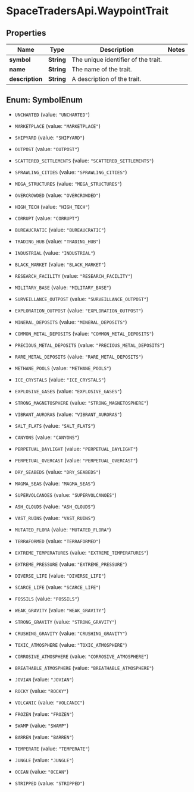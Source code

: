 # SpaceTradersApi.WaypointTrait

## Properties

Name | Type | Description | Notes
------------ | ------------- | ------------- | -------------
**symbol** | **String** | The unique identifier of the trait. | 
**name** | **String** | The name of the trait. | 
**description** | **String** | A description of the trait. | 



## Enum: SymbolEnum


* `UNCHARTED` (value: `"UNCHARTED"`)

* `MARKETPLACE` (value: `"MARKETPLACE"`)

* `SHIPYARD` (value: `"SHIPYARD"`)

* `OUTPOST` (value: `"OUTPOST"`)

* `SCATTERED_SETTLEMENTS` (value: `"SCATTERED_SETTLEMENTS"`)

* `SPRAWLING_CITIES` (value: `"SPRAWLING_CITIES"`)

* `MEGA_STRUCTURES` (value: `"MEGA_STRUCTURES"`)

* `OVERCROWDED` (value: `"OVERCROWDED"`)

* `HIGH_TECH` (value: `"HIGH_TECH"`)

* `CORRUPT` (value: `"CORRUPT"`)

* `BUREAUCRATIC` (value: `"BUREAUCRATIC"`)

* `TRADING_HUB` (value: `"TRADING_HUB"`)

* `INDUSTRIAL` (value: `"INDUSTRIAL"`)

* `BLACK_MARKET` (value: `"BLACK_MARKET"`)

* `RESEARCH_FACILITY` (value: `"RESEARCH_FACILITY"`)

* `MILITARY_BASE` (value: `"MILITARY_BASE"`)

* `SURVEILLANCE_OUTPOST` (value: `"SURVEILLANCE_OUTPOST"`)

* `EXPLORATION_OUTPOST` (value: `"EXPLORATION_OUTPOST"`)

* `MINERAL_DEPOSITS` (value: `"MINERAL_DEPOSITS"`)

* `COMMON_METAL_DEPOSITS` (value: `"COMMON_METAL_DEPOSITS"`)

* `PRECIOUS_METAL_DEPOSITS` (value: `"PRECIOUS_METAL_DEPOSITS"`)

* `RARE_METAL_DEPOSITS` (value: `"RARE_METAL_DEPOSITS"`)

* `METHANE_POOLS` (value: `"METHANE_POOLS"`)

* `ICE_CRYSTALS` (value: `"ICE_CRYSTALS"`)

* `EXPLOSIVE_GASES` (value: `"EXPLOSIVE_GASES"`)

* `STRONG_MAGNETOSPHERE` (value: `"STRONG_MAGNETOSPHERE"`)

* `VIBRANT_AURORAS` (value: `"VIBRANT_AURORAS"`)

* `SALT_FLATS` (value: `"SALT_FLATS"`)

* `CANYONS` (value: `"CANYONS"`)

* `PERPETUAL_DAYLIGHT` (value: `"PERPETUAL_DAYLIGHT"`)

* `PERPETUAL_OVERCAST` (value: `"PERPETUAL_OVERCAST"`)

* `DRY_SEABEDS` (value: `"DRY_SEABEDS"`)

* `MAGMA_SEAS` (value: `"MAGMA_SEAS"`)

* `SUPERVOLCANOES` (value: `"SUPERVOLCANOES"`)

* `ASH_CLOUDS` (value: `"ASH_CLOUDS"`)

* `VAST_RUINS` (value: `"VAST_RUINS"`)

* `MUTATED_FLORA` (value: `"MUTATED_FLORA"`)

* `TERRAFORMED` (value: `"TERRAFORMED"`)

* `EXTREME_TEMPERATURES` (value: `"EXTREME_TEMPERATURES"`)

* `EXTREME_PRESSURE` (value: `"EXTREME_PRESSURE"`)

* `DIVERSE_LIFE` (value: `"DIVERSE_LIFE"`)

* `SCARCE_LIFE` (value: `"SCARCE_LIFE"`)

* `FOSSILS` (value: `"FOSSILS"`)

* `WEAK_GRAVITY` (value: `"WEAK_GRAVITY"`)

* `STRONG_GRAVITY` (value: `"STRONG_GRAVITY"`)

* `CRUSHING_GRAVITY` (value: `"CRUSHING_GRAVITY"`)

* `TOXIC_ATMOSPHERE` (value: `"TOXIC_ATMOSPHERE"`)

* `CORROSIVE_ATMOSPHERE` (value: `"CORROSIVE_ATMOSPHERE"`)

* `BREATHABLE_ATMOSPHERE` (value: `"BREATHABLE_ATMOSPHERE"`)

* `JOVIAN` (value: `"JOVIAN"`)

* `ROCKY` (value: `"ROCKY"`)

* `VOLCANIC` (value: `"VOLCANIC"`)

* `FROZEN` (value: `"FROZEN"`)

* `SWAMP` (value: `"SWAMP"`)

* `BARREN` (value: `"BARREN"`)

* `TEMPERATE` (value: `"TEMPERATE"`)

* `JUNGLE` (value: `"JUNGLE"`)

* `OCEAN` (value: `"OCEAN"`)

* `STRIPPED` (value: `"STRIPPED"`)




